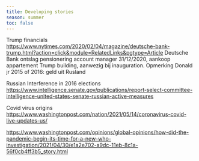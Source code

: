 ```yaml
---
title: Developing stories
season: summer
toc: false
---
```




Trump financials https://www.nytimes.com/2020/02/04/magazine/deutsche-bank-trump.html?action=click&module=RelatedLinks&pgtype=Article
Deutsche Bank ontslag pensionering account manager 31/12/2020, aankoop appartement Trump building, aanwezig bij inauguration. Opmerking Donald jr 2015 of 2016: geld uit Rusland

Russian Interference in 2016 elections https://www.intelligence.senate.gov/publications/report-select-committee-intelligence-united-states-senate-russian-active-measures

Covid virus origins 
https://www.washingtonpost.com/nation/2021/05/14/coronavirus-covid-live-updates-us/

https://www.washingtonpost.com/opinions/global-opinions/how-did-the-pandemic-begin-its-time-for-a-new-who-investigation/2021/04/30/e1a2e702-a9dc-11eb-8c1a-56f0cb4ff3b5_story.html